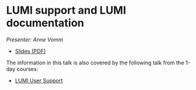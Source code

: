 # LUMI support and LUMI documentation

*Presenter: Anne Vomm*

-   [Slides (PDF)](https://462000265.lumidata.eu/4day-20230530/files/LUMI-4day-20230530-4_11_LUMI_Support_and_Documentation.pdf)

The information in this talk is also covered by the following talk from the 1-day courses:

-   [LUMI User Support](../1day-20230509/video_09_LUMI_User_Support.md)
